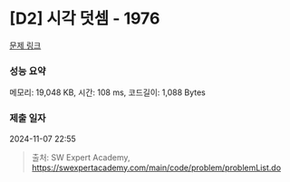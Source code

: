 # [D2] 시각 덧셈 - 1976 

[문제 링크](https://swexpertacademy.com/main/code/problem/problemDetail.do?contestProbId=AV5PttaaAZIDFAUq) 

### 성능 요약

메모리: 19,048 KB, 시간: 108 ms, 코드길이: 1,088 Bytes

### 제출 일자

2024-11-07 22:55



> 출처: SW Expert Academy, https://swexpertacademy.com/main/code/problem/problemList.do
